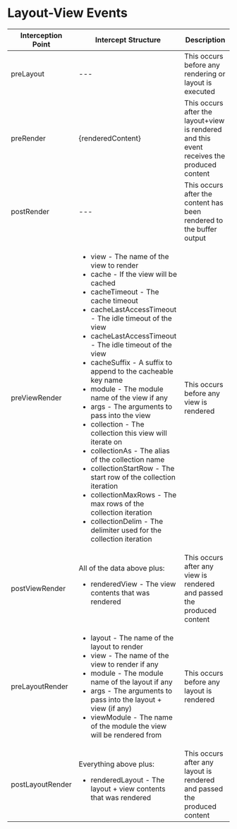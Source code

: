 # Layout-View Events

|Interception Point|Intercept Structure|Description|
|--|--|--|
|preLayout|---|This occurs before any rendering or layout is executed|
|preRender | {renderedContent}|This occurs after the layout+view is rendered and this event receives the produced content|
|postRender |---|This occurs after the content has been rendered to the buffer output|
|preViewRender |<ul><li>view - The name of the view to render</li><li>cache - If the view will be cached</li><li>cacheTimeout - The cache timeout</li><li>cacheLastAccessTimeout - The idle timeout of the view</li><li>cacheLastAccessTimeout - The idle timeout of the view</li><li>cacheSuffix - A suffix to append to the cacheable key name</li><li>module - The module name of the view if any</li><li>args - The arguments to pass into the view</li><li>collection - The collection this view will iterate on</li><li>collectionAs - The alias of the collection name</li><li>collectionStartRow - The start row of the collection iteration</li><li>collectionMaxRows - The max rows of the collection iteration</li><li>collectionDelim - The delimiter used for the collection iteration </li></ul>|This occurs before any view is rendered|
|postViewRender |All of the data above plus: <ul><li>renderedView - The view contents that was rendered</li><ul>|This occurs after any view is rendered and passed the produced content|
|preLayoutRender |<ul><li>layout - The name of the layout to render</li><li>view - The name of the view to render if any</li><li>module - The module name of the layout if any</li><li>args - The arguments to pass into the layout + view (if any)</li><li>viewModule - The name of the module the view will be rendered from</li></ul>|This occurs before any layout is rendered|
|postLayoutRender | Everything above plus: <ul><li>renderedLayout - The layout + view contents that was rendered </li></ul>|This occurs after any layout is rendered and passed the produced content|
